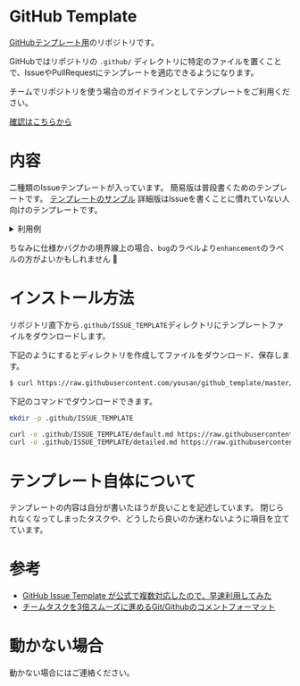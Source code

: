 # GitHub Template

[GitHubテンプレート用](https://help.github.com/en/articles/manually-creating-a-single-issue-template-for-your-repository)のリポジトリです。

GitHubではリポジトリの `.github/` ディレクトリに特定のファイルを置くことで、IssueやPullRequestにテンプレートを適応できるようになります。

チームでリポジトリを使う場合のガイドラインとしてテンプレートをご利用ください。

[確認はこちらから](https://github.com/yousan/github_template/issues/new/choose)

# 内容
二種類のIssueテンプレートが入っています。
簡易版は普段書くためのテンプレートです。
[テンプレートのサンプル](https://user-images.githubusercontent.com/561613/55709313-0671fe80-5a23-11e9-8230-c2cecc1d6e22.png)
詳細版はIssueを書くことに慣れていない人向けのテンプレートです。


<details>
<summary>利用例</summary>

- 詳細版のサンプル1

<img src="https://user-images.githubusercontent.com/561613/55709315-0671fe80-5a23-11e9-8f8b-652ed116bb3c.png" width="50%" />


- 詳細版のサンプル2

<img src="https://user-images.githubusercontent.com/561613/55709314-0671fe80-5a23-11e9-957e-89467a41e7cc.png" width="50%" />

- テンプレート無しサンプル 

<img src="https://user-images.githubusercontent.com/561613/55709310-0671fe80-5a23-11e9-91a4-7e0476d37e3e.png" width="50%" />

- デフォルトのラベルを付けることができます

<img src="https://user-images.githubusercontent.com/561613/55709783-08888d00-5a24-11e9-8986-dc56a5b41b21.png" width="50%" />

</details>



ちなみに仕様かバグかの境界線上の場合、`bug`のラベルより`enhancement`のラベルの方がよいかもしれません 👼

# インストール方法
リポジトリ直下から`.github/ISSUE_TEMPLATE`ディレクトリにテンプレートファイルをダウンロードします。

下記のようにするとディレクトリを作成してファイルをダウンロード、保存します。

```bash
$ curl https://raw.githubusercontent.com/yousan/github_template/master/install.sh | sh - 
```

下記のコマンドでダウンロードできます。

```bash
mkdir -p .github/ISSUE_TEMPLATE

curl -o .github/ISSUE_TEMPLATE/default.md https://raw.githubusercontent.com/yousan/github_template/master/.github/ISSUE_TEMPLATE/default.md
curl -o .github/ISSUE_TEMPLATE/detailed.md https://raw.githubusercontent.com/yousan/github_template/master/.github/ISSUE_TEMPLATE/detailed.md
```

# テンプレート自体について
テンプレートの内容は自分が書いたほうが良いことを記述しています。
閉じられなくなってしまったタスクや、どうしたら良いのか迷わないように項目を立てています。


# 参考
- [GitHub Issue Template が公式で複数対応したので、早速利用してみた](https://tech.gamewith.co.jp/entry/2018/05/22/154951)
- [チームタスクを3倍スムーズに進めるGit/Githubのコメントフォーマット](https://www.wantedly.com/companies/kurashicom/post_articles/92756)


# 動かない場合
動かない場合にはご連絡ください。
